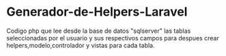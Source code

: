 # Generador-de-Helpers-Laravel
Codigo php que lee desde la base de datos "sqlserver" las tablas seleccionadas por el usuario y sus respectivos campos para despues crear helpers,modelo,controlador y vistas para cada tabla.
